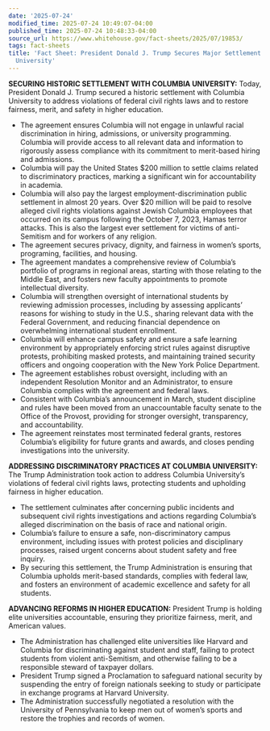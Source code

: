 ```yaml
---
date: '2025-07-24'
modified_time: 2025-07-24 10:49:07-04:00
published_time: 2025-07-24 10:48:33-04:00
source_url: https://www.whitehouse.gov/fact-sheets/2025/07/19853/
tags: fact-sheets
title: 'Fact Sheet: President Donald J. Trump Secures Major Settlement with Columbia
  University'
---
```

 
**SECURING HISTORIC SETTLEMENT WITH COLUMBIA UNIVERSITY:** Today,
President Donald J. Trump secured a historic settlement with Columbia
University to address violations of federal civil rights laws and to
restore fairness, merit, and safety in higher education.

-   The agreement ensures Columbia will not engage in unlawful racial
    discrimination in hiring, admissions, or university programming.
    Columbia will provide access to all relevant data and information to
    rigorously assess compliance with its commitment to merit-based
    hiring and admissions. 
-   Columbia will pay the United States $200 million to settle claims
    related to discriminatory practices, marking a significant win for
    accountability in academia.
-   Columbia will also pay the largest employment-discrimination public
    settlement in almost 20 years. Over $20 million will be paid to
    resolve alleged civil rights violations against Jewish Columbia
    employees that occurred on its campus following the October 7, 2023,
    Hamas terror attacks. This is also the largest ever settlement for
    victims of anti-Semitism and for workers of any religion.
-   The agreement secures privacy, dignity, and fairness in women’s
    sports, programing, facilities, and housing.
-   The agreement mandates a comprehensive review of Columbia’s
    portfolio of programs in regional areas, starting with those
    relating to the Middle East, and fosters new faculty appointments to
    promote intellectual diversity.
-   Columbia will strengthen oversight of international students by
    reviewing admission processes, including by assessing applicants’
    reasons for wishing to study in the U.S., sharing relevant data with
    the Federal Government, and reducing financial dependence on
    overwhelming international student enrollment.
-   Columbia will enhance campus safety and ensure a safe learning
    environment by appropriately enforcing strict rules against
    disruptive protests, prohibiting masked protests, and maintaining
    trained security officers and ongoing cooperation with the New York
    Police Department.
-   The agreement establishes robust oversight, including with an
    independent Resolution Monitor and an Administrator, to ensure
    Columbia complies with the agreement and federal laws.
-   Consistent with Columbia’s announcement in March, student discipline
    and rules have been moved from an unaccountable faculty senate to
    the Office of the Provost, providing for stronger oversight,
    transparency, and accountability.
-   The agreement reinstates most terminated federal grants, restores
    Columbia’s eligibility for future grants and awards, and closes
    pending investigations into the university.

**ADDRESSING DISCRIMINATORY PRACTICES AT COLUMBIA UNIVERSITY:** The
Trump Administration took action to address Columbia University’s
violations of federal civil rights laws, protecting students and
upholding fairness in higher education.

-   The settlement culminates after concerning public incidents and
    subsequent civil rights investigations and actions regarding
    Columbia’s alleged discrimination on the basis of race and national
    origin.
-   Columbia’s failure to ensure a safe, non-discriminatory campus
    environment, including issues with protest policies and disciplinary
    processes, raised urgent concerns about student safety and free
    inquiry.
-   By securing this settlement, the Trump Administration is ensuring
    that Columbia upholds merit-based standards, complies with federal
    law, and fosters an environment of academic excellence and safety
    for all students.

**ADVANCING REFORMS IN HIGHER EDUCATION:** President Trump is holding
elite universities accountable, ensuring they prioritize fairness,
merit, and American values.  

-   The Administration has challenged elite universities like Harvard
    and Columbia for discriminating against student and staff, failing
    to protect students from violent anti-Semitism, and otherwise
    failing to be a responsible steward of taxpayer dollars.
-   President Trump signed a Proclamation to safeguard national security
    by suspending the entry of foreign nationals seeking to study or
    participate in exchange programs at Harvard University. 
-   The Administration successfully negotiated a resolution with the
    University of Pennsylvania to keep men out of women’s sports and
    restore the trophies and records of women.
